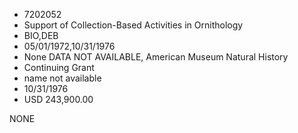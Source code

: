* 7202052
* Support of Collection-Based Activities in Ornithology
* BIO,DEB
* 05/01/1972,10/31/1976
* None   DATA NOT AVAILABLE, American Museum Natural History
* Continuing Grant
*   name not available
* 10/31/1976
* USD 243,900.00

NONE